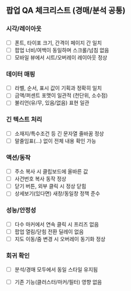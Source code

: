 ## 팝업 QA 체크리스트 (경매/분석 공통)

### 시각/레이아웃
- [ ] 폰트, 타이포 크기, 간격이 페이지 간 일치
- [ ] 팝업 너비/여백이 동일하며 스크롤/넘침 없음
- [ ] 모바일 뷰에서 시트/오버레이 레이아웃 정상

### 데이터 매핑
- [ ] 라벨, 순서, 표시 값이 기획과 정확히 일치
- [ ] 금액/퍼센트 포맷이 일관적 (천단위, 소수점)
- [ ] 불리언(유/무, 있음/없음) 표현 일관

### 긴 텍스트 처리
- [ ] 소재지/특수조건 등 긴 문자열 줄바꿈 정상
- [ ] 말줄임표(…) 없이 전체 내용 확인 가능

### 액션/동작
- [ ] 주소 복사 시 클립보드에 올바른 값
- [ ] 사건번호 복사 동작 정상
- [ ] 닫기 버튼, 외부 클릭 시 정상 닫힘
- [ ] 상세보기(있다면) 새창/동일창 정책 준수

### 성능/안정성
- [ ] 다수 마커에서 연속 클릭 시 프리즈 없음
- [ ] 팝업 열림/닫힘 전환 딜레이 없음
- [ ] 지도 이동/줌 변경 시 오버레이 동기화 정상

### 회귀 확인
- [ ] 분석/경매 모두에서 동일 스타일 유지됨
- [ ] 기존 기능(클러스터/마커/필터) 영향 없음


